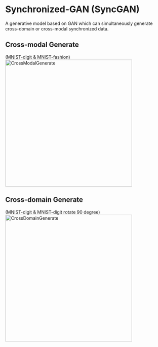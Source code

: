 # Synchronized-GAN (SyncGAN)
A generative model based on GAN which can simultaneously generate cross-domain or cross-modal synchronized data.

## Cross-modal Generate  
(MNIST-digit & MNIST-fashion) 
<img src="https://github.com/jerrywiston/SyncGAN/blob/master/fig/CrossModal_result.png" 
width = "400" alt="CrossModalGenerate" align=center />

## Cross-domain Generate
(MNIST-digit & MNIST-digit rotate 90 degree) 
<img src="https://github.com/jerrywiston/SyncGAN/blob/master/fig/CrossDomain_result.png" 
width = "400" alt="CrossDomainGenerate" align=center />
